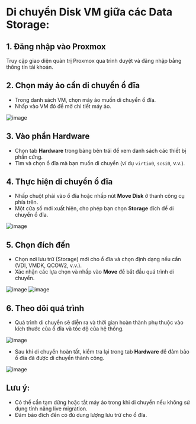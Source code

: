 # Di chuyển Disk VM giữa các Data Storage:

## 1. Đăng nhập vào Proxmox
Truy cập giao diện quản trị Proxmox qua trình duyệt và đăng nhập bằng thông tin tài khoản.

## 2. Chọn máy ảo cần di chuyển ổ đĩa
- Trong danh sách VM, chọn máy ảo muốn di chuyển ổ đĩa.
- Nhấp vào VM đó để mở chi tiết máy ảo.

![image](https://github.com/user-attachments/assets/1cb63997-feac-4f54-ba9f-ece209ed632d)

## 3. Vào phần Hardware
- Chọn tab **Hardware** trong bảng bên trái để xem danh sách các thiết bị phần cứng.
- Tìm và chọn ổ đĩa mà bạn muốn di chuyển (ví dụ `virtio0`, `scsi0`, v.v.).

## 4. Thực hiện di chuyển ổ đĩa
- Nhấp chuột phải vào ổ đĩa hoặc nhấp nút **Move Disk** ở thanh công cụ phía trên.
- Một cửa sổ mới xuất hiện, cho phép bạn chọn **Storage** đích để di chuyển ổ đĩa.

![image](https://github.com/user-attachments/assets/4e86104c-e0b8-4788-9ab4-a17c8de315d4)

## 5. Chọn đích đến
- Chọn nơi lưu trữ (Storage) mới cho ổ đĩa và chọn định dạng nếu cần (VDI, VMDK, QCOW2, v.v.).
- Xác nhận các lựa chọn và nhấp vào **Move** để bắt đầu quá trình di chuyển.

![image](https://github.com/user-attachments/assets/2778f78d-7605-466c-bdb9-36cd54cb9c3c)
![image](https://github.com/user-attachments/assets/8014a539-c613-4333-9f2d-19095089151c)

## 6. Theo dõi quá trình
- Quá trình di chuyển sẽ diễn ra và thời gian hoàn thành phụ thuộc vào kích thước của ổ đĩa và tốc độ của hệ thống.

![image](https://github.com/user-attachments/assets/d4bffb93-09d8-42cf-8019-b77a3d97ff4d)

- Sau khi di chuyển hoàn tất, kiểm tra lại trong tab **Hardware** để đảm bảo ổ đĩa đã được di chuyển thành công.

![image](https://github.com/user-attachments/assets/063b3c08-f7c5-420f-a33e-8b1b1d7c14dc)

## Lưu ý:
- Có thể cần tạm dừng hoặc tắt máy ảo trong khi di chuyển nếu không sử dụng tính năng live migration.
- Đảm bảo đích đến có đủ dung lượng lưu trữ cho ổ đĩa.
